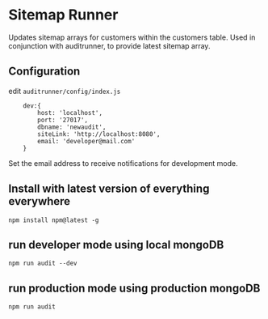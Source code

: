 # Sitemap Runner

Updates sitemap arrays for customers within the customers table. 
Used in conjunction with auditrunner, to provide latest sitemap array.

## Configuration
edit `auditrunner/config/index.js`

```
    dev:{
		host: 'localhost',
		port: '27017',
		dbname: 'newaudit',
		siteLink: 'http://localhost:8080',
		email: 'developer@mail.com'
	}
```
Set the email address to receive notifications for development mode. 

## Install with latest version of everything everywhere
`npm install npm@latest -g`

## run developer mode using local mongoDB
`npm run audit --dev` 

## run production mode using production mongoDB
`npm run audit`

